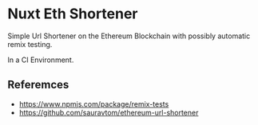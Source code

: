 # Nuxt Eth Shortener

Simple Url Shortener on the Ethereum Blockchain with possibly automatic remix testing. 

In a CI Environment.

## Referemces

* https://www.npmjs.com/package/remix-tests
* https://github.com/sauravtom/ethereum-url-shortener
